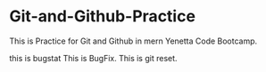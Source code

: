 # Git-and-Github-Practice

This is Practice for Git and Github in mern Yenetta Code Bootcamp.

this is bugstat
This is BugFix.
This is git reset.
